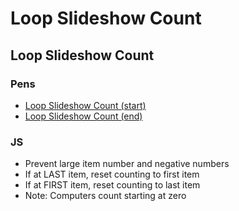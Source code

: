 # Loop Slideshow Count

## Loop Slideshow Count

### Pens

* [Loop Slideshow Count (start)](https://codepen.io/manikoth/pen/VwrYdKp)
* [Loop Slideshow Count (end)](https://codepen.io/manikoth/pen/jOaEKqQ)

### JS

* Prevent large item number and negative numbers
* If at LAST item, reset counting to first item
* If at FIRST item, reset counting to last item
* Note: Computers count starting at zero
